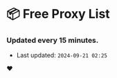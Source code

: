# :package: Free Proxy List
### Updated every 15 minutes.

- Last updated: `2024-09-21 02:25`

:heart:

